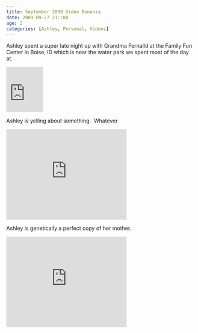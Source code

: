 ```yaml
---
title: September 2009 Video Bonanza
date: 2009-09-27 21::00
age: 2
categories: [Ashley, Personal, Videos]
---
```

<p>Ashley spent a super late night up with Grandma Fernalld at the Family Fun Center in Boise, ID which is near the water park we spent most of the day at.</p> <p><iframe src="https://skydrive.live.com/embed?cid=F443C8FEC5D6FFCE&amp;resid=F443C8FEC5D6FFCE%21216&amp;authkey=AHJ1kK6NklSORKQ" width="98" height="120" frameborder="0" scrolling="no"></iframe></p> <p>Ashley is yelling about something.&nbsp; Whatever</p> <p><iframe src="https://skydrive.live.com/embed?cid=F443C8FEC5D6FFCE&amp;resid=F443C8FEC5D6FFCE%21217&amp;authkey=AI4jQ4NUBgShWKM" width="320" height="240" frameborder="0" scrolling="no"></iframe></p> <p>Ashley is genetically a perfect copy of her mother.</p> <p><iframe src="https://skydrive.live.com/embed?cid=F443C8FEC5D6FFCE&amp;resid=F443C8FEC5D6FFCE%21218&amp;authkey=AMpLCfO2x68V_ec" width="320" height="240" frameborder="0" scrolling="no"></iframe></p>

